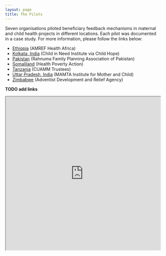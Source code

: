 ```yaml
---
layout: page
title: The Pilots
---
```


Seven organisations piloted beneficiary feedback mechanisms in maternal and child health projects in different locations. Each pilot was documented in a case study. For more information, please follow the links below:

* [Ethiopia]({{site.baseurl}}/pilots/ethiopia/) (AMREF Health Africa)
* [Kolkata, India]({{site.baseurl}}/pilots/kolkata/) (Child in Need Institute via Child Hope)
* [Pakistan]({{site.baseurl}}/pilots/pakistan/) (Rahnuma Family Planning Association of Pakistan)
* [Somaliland]({{site.baseurl}}/pilots/somaliland/) (Health Poverty Action)
* [Tanzania]({{site.baseurl}}/pilots/tanzania/) (CUAMM Trustees)
* [Uttar Pradesh, India]({{site.baseurl}}/pilots/uttarpradesh/) (MAMTA Institute for Mother and Child)
* [Zimbabwe]({{site.baseurl}}/pilots/zimbabwe/) (Adventist Development and Relief Agency)

**TODO add links**

<iframe src="https://www.google.com/maps/d/embed?mid=1J0E86X2lv-FUkrrVLEYd0jvKvFM"  width="100%" height="500"> </iframe>	


